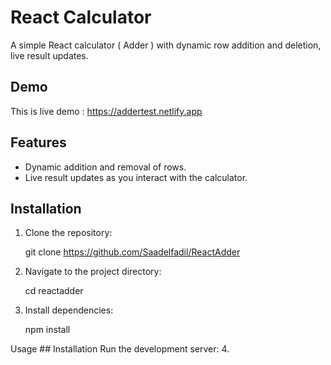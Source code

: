 # React Calculator

A simple React calculator ( Adder ) with dynamic row addition and deletion, live result updates.


## Demo

This is live demo : https://addertest.netlify.app

## Features

- Dynamic addition and removal of rows.
- Live result updates as you interact with the calculator.

## Installation

1. Clone the repository:

   git clone https://github.com/Saadelfadil/ReactAdder

2. Navigate to the project directory:

    cd reactadder

3. Install dependencies:

    npm install

Usage ## Installation
Run the development server:
4. 



